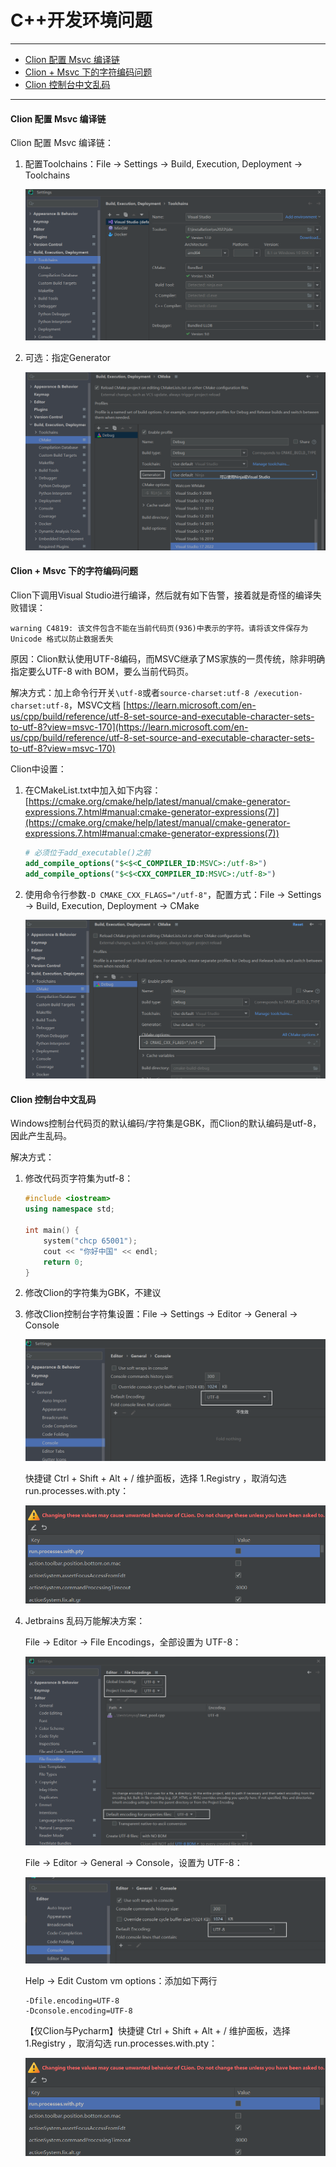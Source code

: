 # C++开发环境问题
---

- [Clion 配置 Msvc 编译链](#clion-配置-msvc-编译链)
- [Clion + Msvc 下的字符编码问题](#clion-+-msvc-下的字符编码问题)
- [Clion 控制台中文乱码](#clion-控制台中文乱码)


---



#### Clion 配置 Msvc 编译链

Clion 配置 Msvc 编译链：

1. 配置Toolchains：File -> Settings -> Build, Execution, Deployment -> Toolchains

   ![image-20240101093249666](images/image-20240101093249666.png) 

2. 可选：指定Generator

   ![image-20240101093407438](images/image-20240101093407438.png) 



#### Clion + Msvc 下的字符编码问题

Clion下调用Visual Studio进行编译，然后就有如下告警，接着就是奇怪的编译失败错误：

```
warning C4819: 该文件包含不能在当前代码页(936)中表示的字符。请将该文件保存为 Unicode 格式以防止数据丢失
```

原因：Clion默认使用UTF-8编码，而MSVC继承了MS家族的一贯传统，除非明确指定要么UTF-8 with BOM，要么当前代码页。

解决方式：加上命令行开关`\utf-8`或者`source-charset:utf-8 /execution-charset:utf-8`，MSVC文档 [https://learn.microsoft.com/en-us/cpp/build/reference/utf-8-set-source-and-executable-character-sets-to-utf-8?view=msvc-170](https://learn.microsoft.com/en-us/cpp/build/reference/utf-8-set-source-and-executable-character-sets-to-utf-8?view=msvc-170)

Clion中设置：

1. 在CMakeList.txt中加入如下内容：[https://cmake.org/cmake/help/latest/manual/cmake-generator-expressions.7.html#manual:cmake-generator-expressions(7)](https://cmake.org/cmake/help/latest/manual/cmake-generator-expressions.7.html#manual:cmake-generator-expressions(7))

   ```cmake
   # 必须位于add_executable()之前
   add_compile_options("$<$<C_COMPILER_ID:MSVC>:/utf-8>")
   add_compile_options("$<$<CXX_COMPILER_ID:MSVC>:/utf-8>")
   ```

2. 使用命令行参数`-D CMAKE_CXX_FLAGS="/utf-8"`，配置方式：File -> Settings -> Build, Execution, Deployment -> CMake

   ![image-20231231104913749](images/image-20231231104913749.png) 



#### Clion 控制台中文乱码

Windows控制台代码页的默认编码/字符集是GBK，而Clion的默认编码是utf-8，因此产生乱码。 

解决方式：

1. 修改代码页字符集为utf-8：

   ```c++
   #include <iostream>
   using namespace std;
   
   int main() {
       system("chcp 65001");
       cout << "你好中国" << endl;
       return 0;
   }
   ```

2. 修改Clion的字符集为GBK，不建议

3. 修改Clion控制台字符集设置：File -> Settings -> Editor -> General -> Console

   ![image-20231231125755592](images/image-20231231125755592.png) 

   快捷键 Ctrl + Shift + Alt + / 维护面板，选择 1.Registry ，取消勾选 run.processes.with.pty：

   ![image-20240101091100676](images/image-20240101091100676.png) 

4. Jetbrains 乱码万能解决方案：

   File -> Editor -> File Encodings，全部设置为 UTF-8：

   ![image-20240101093752680](images/image-20240101093752680.png) 

   File -> Editor -> General -> Console，设置为 UTF-8：

   ![image-20240101093852376](images/image-20240101093852376.png) 

   Help -> Edit Custom vm options：添加如下两行

   ```
   -Dfile.encoding=UTF-8
   -Dconsole.encoding=UTF-8
   ```

   【仅Clion与Pycharm】快捷键 Ctrl + Shift + Alt + / 维护面板，选择 1.Registry ，取消勾选 run.processes.with.pty：

   ![image-20240101091100676](images/image-20240101091100676.png)

